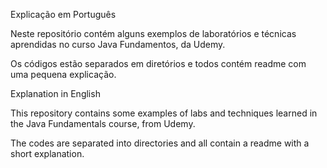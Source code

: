 Explicação em Português

Neste repositório contém alguns exemplos de laboratórios e técnicas aprendidas no curso Java Fundamentos, da Udemy.

Os códigos estão separados em diretórios e todos contém readme com uma pequena explicação.





Explanation in English

This repository contains some examples of labs and techniques learned in the Java Fundamentals course, from Udemy.

The codes are separated into directories and all contain a readme with a short explanation.
